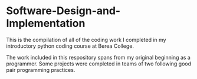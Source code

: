 # Software-Design-and-Implementation
This is the compilation of all of the coding work I completed in my introductory python coding course at Berea College.

The work included in this respository spans from my original beginning as a programmer. Some projects were completed in teams of two following good pair programming practices. 
